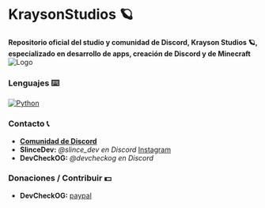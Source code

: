 # KraysonStudios 🪐

**Repositorio oficial del studio y comunidad de Discord, Krayson Studios 🪐, especializado en desarrollo de apps, creación de Discord y de Minecraft**
<img alt="Logo" src="https://cdn.discordapp.com/icons/1175544288663310336/0cb03833a715df00d173fc491ced1a92.png?size=1024">





### Lenguajes ⌨️

<a href="https://www.python.org"><img alt="Python" src="https://img.shields.io/badge/Python-14354C?style=for-the-badge&logo=python&logoColor=white"></a>

### Contacto 📞
- **[Comunidad de Discord](https://discord.com/invite/DWfuQRsxwb)**
- **SlinceDev:** *@slince_dev en Discord* [Instagram](https://www.instagram.com/slince_dev/)
- **DevCheckOG:** *@devcheckog en Discord*

### Donaciones / Contribuir 💵

- **DevCheckOG:** [paypal](https://www.paypal.com/paypalme/DevCheck)

